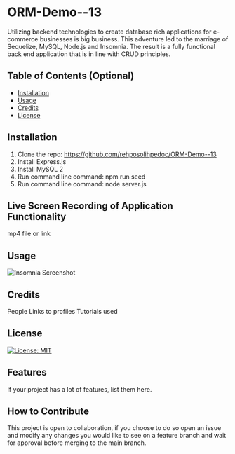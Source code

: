 # ORM-Demo--13
Utilizing backend technologies to create database rich applications for e-commerce businesses is big business. This adventure led to the marriage of Sequelize, MySQL, Node.js and Insomnia. The result is a fully functional back end application that is in line with CRUD principles.


## Table of Contents (Optional)
- [Installation](#installation)
- [Usage](#usage)
- [Credits](#credits)
- [License](#license)

## Installation

1. Clone the repo: https://github.com/rehposolihpedoc/ORM-Demo--13
2. Install Express.js
3. Install MySQL 2
4. Run command line command: npm run seed
5. Run command line command: node server.js


## Live Screen Recording of Application Functionality
mp4 file or link


## Usage

![Insomnia Screenshot](./Develop/Media/Screenshot%202023-12-19%20at%2011.22.39 AM.png)


## Credits
People
Links to profiles
Tutorials used

## License
[![License: MIT](https://img.shields.io/badge/License-MIT-yellow.svg)](https://opensource.org/licenses/MIT)


## Features
If your project has a lot of features, list them here.

## How to Contribute
This project is open to collaboration, if you choose to do so open an issue and modify any changes you would like to see on a feature branch and wait for approval before merging to the main branch.
